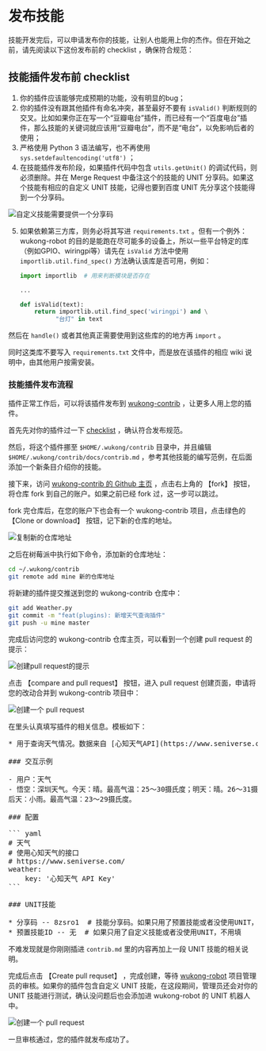 # 发布技能

技能开发完后，可以申请发布你的技能，让别人也能用上你的杰作。但在开始之前，请先阅读以下这份发布前的 checklist ，确保符合规范：

## 技能插件发布前 checklist ##

1. 你的插件应该能够完成预期的功能，没有明显的bug；
2. 你的插件没有跟其他插件有命名冲突，甚至最好不要有 `isValid()` 判断规则的交叉。比如如果你正在写一个“豆瓣电台”插件，而已经有一个“百度电台”插件，那么技能的关键词就应该用“豆瓣电台”，而不是“电台”，以免影响后者的使用；
3. 严格使用 Python 3 语法编写，也不再使用 `sys.setdefaultencoding('utf8')` ；
4. 在技能插件发布阶段，如果插件代码中包含 `utils.getUnit()` 的调试代码，则必须删除。并在 Merge Request 中备注这个的技能的 UNIT 分享码。如果这个技能有相应的自定义 UNIT 技能，记得也要到百度 UNIT 先分享这个技能得到一个分享码。

  ![自定义技能需要提供一个分享码](https://hahack-1253537070.file.myqcloud.com/images/wukong-docs/share-skill.png)

5. 如果依赖第三方库，则务必将其写进 `requirements.txt` 。但有一个例外：wukong-robot 的目的是能跑在尽可能多的设备上，所以一些平台特定的库（例如GPIO、wiringpi等）请先在 `isValid` 方法中使用 `importlib.util.find_spec()` 方法确认该库是否可用，例如：

    ``` python
    import importlib  # 用来判断模块是否存在

    ...

    def isValid(text):
        return importlib.util.find_spec('wiringpi') and \
              "台灯" in text
    ```

然后在 `handle()` 或者其他真正需要使用到这些库的的地方再 `import` 。

同时这类库不要写入 `requirements.txt` 文件中，而是放在该插件的相应 wiki 说明中，由其他用户按需安装。

### 技能插件发布流程

插件正常工作后，可以将该插件发布到 [wukong-contrib](https://github.com/wzpan/wukong-contrib) ，让更多人用上您的插件。

首先先对你的插件过一下 [checklist](writing-skill-publish?id=%e6%8a%80%e8%83%bd%e6%8f%92%e4%bb%b6%e5%8f%91%e5%b8%83%e5%89%8d-checklist) ，确认符合发布规范。

然后，将这个插件挪至 `$HOME/.wukong/contrib` 目录中，并且编辑 `$HOME/.wukong/contrib/docs/contrib.md` ，参考其他技能的编写范例，在后面添加一个新条目介绍你的技能。

接下来，访问 [wukong-contrib 的 Github 主页](https://github.com/wzpan/wukong-contrib) ，点击右上角的 【fork】 按钮，将仓库 fork 到自己的账户。如果之前已经 fork 过，这一步可以跳过。

fork 完仓库后，在您的账户下也会有一个 wukong-contrib 项目，点击绿色的 【Clone or download】 按钮，记下新的仓库的地址。

![复制新的仓库地址](https://hahack-1253537070.file.myqcloud.com/images/wukong-docs/wukong-contrib-forks.png)

之后在树莓派中执行如下命令，添加新的仓库地址：

``` bash
cd ~/.wukong/contrib
git remote add mine 新的仓库地址
```

将新建的插件提交推送到您的 wukong-contrib 仓库中：

``` bash
git add Weather.py
git commit -m "feat(plugins): 新增天气查询插件"
git push -u mine master
```

完成后访问您的 wukong-contrib 仓库主页，可以看到一个创建 pull request 的提示：

![创建pull request的提示](https://hahack-1253537070.file.myqcloud.com/images/wukong-docs/pull-request-hint.png)

点击 【compare and pull request】 按钮，进入 pull request 创建页面，申请将您的改动合并到 wukong-contrib 项目中：

![创建一个 pull request](https://hahack-1253537070.file.myqcloud.com/images/wukong-docs/new-pull-request.png)

在里头认真填写插件的相关信息。模板如下：

<pre class="lang-yaml">
* 用于查询天气情况。数据来自 [心知天气API](https://www.seniverse.com/doc)。

### 交互示例

- 用户：天气
- 悟空：深圳天气。今天：晴。最高气温：25～30摄氏度；明天：晴。26～31摄氏度；
后天：小雨。最高气温：23～29摄氏度。

### 配置

``` yaml
# 天气
# 使用心知天气的接口
# https://www.seniverse.com/
weather:
    key: '心知天气 API Key'
```

### UNIT技能

* 分享码 -- 8zsro1  # 技能分享码。如果只用了预置技能或者没使用UNIT，不用填
* 预置技能ID -- 无  # 如果只用了自定义技能或者没使用UNIT，不用填
</pre>

不难发现就是你刚刚插进 `contrib.md` 里的内容再加上一段 UNIT 技能的相关说明。

完成后点击 【Create pull requset】 ，完成创建，等待 [wukong-robot](https://github.com/wukong-robot) 项目管理员的审核。如果你的插件包含自定义 UNIT 技能，在这段期间，管理员还会对你的 UNIT 技能进行测试，确认没问题后也会添加进 wukong-robot 的 UNIT 机器人中。

![创建一个 pull request](https://hahack-1253537070.file.myqcloud.com/images/wukong-docs/pull-request-created.png)

一旦审核通过，您的插件就发布成功了。

